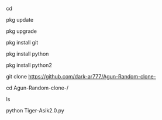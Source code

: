cd

pkg update

pkg upgrade 

pkg install git

pkg install python

pkg install python2

git clone https://github.com/dark-ar777/Agun-Random-clone-


cd Agun-Random-clone-/

ls

python Tiger-Asik2.0.py
